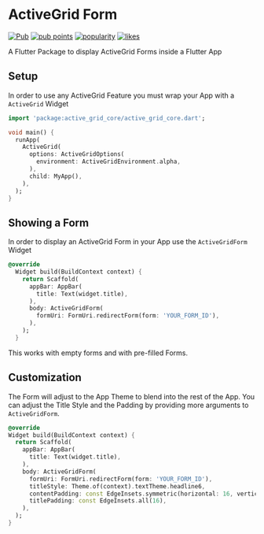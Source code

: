 # ActiveGrid Form

[![Pub](https://img.shields.io/pub/v/active_grid_form.svg)](https://pub.dartlang.org/packages/active_grid_form)  [![pub points](https://badges.bar/active_grid_form/pub%20points)](https://pub.dev/packages/active_grid_form/score)  [![popularity](https://badges.bar/active_grid_form/popularity)](https://pub.dev/packages/active_grid_form/score)  [![likes](https://badges.bar/active_grid_form/likes)](https://pub.dev/packages/active_grid_form/score)

A Flutter Package to display ActiveGrid Forms inside a Flutter App

## Setup

In order to use any ActiveGrid Feature you must wrap your App with a `ActiveGrid` Widget

```dart
import 'package:active_grid_core/active_grid_core.dart';

void main() {
  runApp(
    ActiveGrid(
      options: ActiveGridOptions(
        environment: ActiveGridEnvironment.alpha,
      ),
      child: MyApp(),
    ),
  );
}
```

## Showing a Form

In order to display an ActiveGrid Form in your App use the `ActiveGridForm` Widget

```dart
@override
  Widget build(BuildContext context) {
    return Scaffold(
      appBar: AppBar(
        title: Text(widget.title),
      ),
      body: ActiveGridForm(
        formUri: FormUri.redirectForm(form: 'YOUR_FORM_ID'),
      ),
    );
  }
```

This works with empty forms and with pre-filled Forms.

## Customization

The Form will adjust to the App Theme to blend into the rest of the App. You can adjust the Title Style and the Padding by providing more arguments to `ActiveGridForm`.

```dart
@override
Widget build(BuildContext context) {
  return Scaffold(
    appBar: AppBar(
      title: Text(widget.title),
    ),
    body: ActiveGridForm(
      formUri: FormUri.redirectForm(form: 'YOUR_FORM_ID'),
      titleStyle: Theme.of(context).textTheme.headline6,
      contentPadding: const EdgeInsets.symmetric(horizontal: 16, vertical: 0),
      titlePadding: const EdgeInsets.all(16),
    ),
  );
}
```